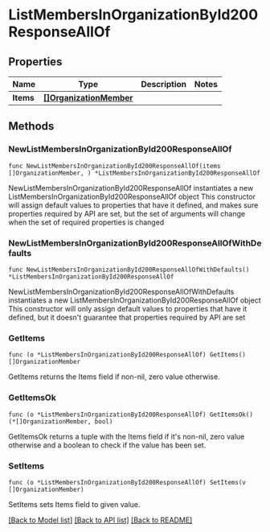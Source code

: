 # ListMembersInOrganizationById200ResponseAllOf

## Properties

Name | Type | Description | Notes
------------ | ------------- | ------------- | -------------
**Items** | [**[]OrganizationMember**](OrganizationMember.md) |  | 

## Methods

### NewListMembersInOrganizationById200ResponseAllOf

`func NewListMembersInOrganizationById200ResponseAllOf(items []OrganizationMember, ) *ListMembersInOrganizationById200ResponseAllOf`

NewListMembersInOrganizationById200ResponseAllOf instantiates a new ListMembersInOrganizationById200ResponseAllOf object
This constructor will assign default values to properties that have it defined,
and makes sure properties required by API are set, but the set of arguments
will change when the set of required properties is changed

### NewListMembersInOrganizationById200ResponseAllOfWithDefaults

`func NewListMembersInOrganizationById200ResponseAllOfWithDefaults() *ListMembersInOrganizationById200ResponseAllOf`

NewListMembersInOrganizationById200ResponseAllOfWithDefaults instantiates a new ListMembersInOrganizationById200ResponseAllOf object
This constructor will only assign default values to properties that have it defined,
but it doesn't guarantee that properties required by API are set

### GetItems

`func (o *ListMembersInOrganizationById200ResponseAllOf) GetItems() []OrganizationMember`

GetItems returns the Items field if non-nil, zero value otherwise.

### GetItemsOk

`func (o *ListMembersInOrganizationById200ResponseAllOf) GetItemsOk() (*[]OrganizationMember, bool)`

GetItemsOk returns a tuple with the Items field if it's non-nil, zero value otherwise
and a boolean to check if the value has been set.

### SetItems

`func (o *ListMembersInOrganizationById200ResponseAllOf) SetItems(v []OrganizationMember)`

SetItems sets Items field to given value.



[[Back to Model list]](../README.md#documentation-for-models) [[Back to API list]](../README.md#documentation-for-api-endpoints) [[Back to README]](../README.md)


